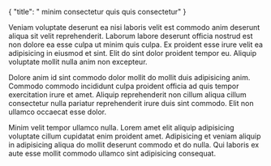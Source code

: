 {
  "title": " minim consectetur quis quis consectetur"
}

Veniam voluptate deserunt ea nisi laboris velit est commodo anim deserunt aliqua sit velit reprehenderit. Laborum labore deserunt officia nostrud est non dolore ea esse culpa ut minim quis culpa. Ex proident esse irure velit ea adipisicing in eiusmod et sint. Elit do sint dolor proident tempor eu. Aliquip voluptate mollit nulla anim non excepteur.

Dolore anim id sint commodo dolor mollit do mollit duis adipisicing anim. Commodo commodo incididunt culpa proident officia ad quis tempor exercitation irure et amet. Aliquip reprehenderit non cillum aliqua cillum consectetur nulla pariatur reprehenderit irure duis sint commodo. Elit non ullamco occaecat esse dolor.

Minim velit tempor ullamco nulla. Lorem amet elit aliquip adipisicing voluptate cillum cupidatat enim proident amet. Adipisicing et veniam aliquip in adipisicing aliqua do mollit deserunt commodo et do nulla. Qui laboris ex aute esse mollit commodo ullamco sint adipisicing consequat.